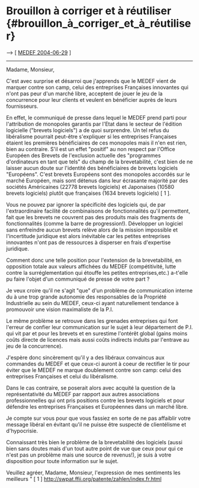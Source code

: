 # Brouillon à corriger et à réutiliser {#brouillon_à_corriger_et_à_réutiliser}

\--\> \[ [ MEDEF 2004-06-29](Medef040629Fr "wikilink") \]

------------------------------------------------------------------------

Madame, Monsieur,

C\'est avec surprise et désarroi que j\'apprends que le MEDEF vient de
marquer contre son camp, celui des entreprises Françaises innovantes qui
n\'ont pas peur d\'un marché libre, acceptent de jouer le jeu de la
concurrence pour leur clients et veulent en bénéficier auprès de leurs
fournisseurs.

En effet, le communiqué de presse dans lequel le MEDEF prend parti pour
l\'attribution de monopoles garantis par l\'Etat dans le secteur de
l\'édition logicielle (\"brevets logiciels\") a de quoi surprendre. Un
tel refus du libéralisme pourrait peut-être s\'expliquer si les
entreprises Françaises étaient les premières bénéficiaires de ces
monopoles mais il n\'en est rien, bien au contraire. S\'il est un effet
\"positif\" au non respect par l\'Office Européen des Brevets de
l\'exclusion actuelle des \"programmes d\'ordinateurs en tant que tels\"
du champ de la brevetabilité, c\'est bien de ne laisser aucun doute sur
l\'identité des bénéficiaires de brevets logiciels \"Européens\". C\'est
brevets Européens sont des monopoles accordés sur le marché Européen,
mais sont détenus dans leur écrasante majorité par des sociétés
Américaines (22778 brevets logiciels) et Japonaises (10580 brevets
logiciels) plutôt que françaises (1634 brevets logiciels) \[ 1 \].

Vous ne pouvez par ignorer la spécificité des logiciels qui, de par
l\'extraordinaire facilité de combinaisons de fonctionnalités qu\'il
permettent, fait que les brevets ne couvrent pas des produits mais des
fragments de fonctionnalités (comme la barre de progression!).
Développer un logiciel sans enfreindre aucun brevets relève alors de la
mission impossible et l\'incertitude juridique est alors inévitable car
les petites entreprises innovantes n\'ont pas de ressources à disperser
en frais d\'expertise juridique.

Comment donc une telle position pour l\'extension de la brevetabilité,
en opposition totale aux valeurs affichées du MEDEF (compétitivité,
lutte contre la surréglementation qui étouffe les petites
entreprises,etc.) a-t\'elle pu faire l\'objet d\'un communiqué de presse
de votre part ?

Je veux croire qu\'il ne s\'agit \"que\" d\'un problème de communication
interne du à une trop grande autonomie des responsables de la Propriété
Industrielle au sein du MEDEF, ceux-ci ayant naturellement tendance à
promouvoir une vision maximaliste de la P.I.

Le même problème se retrouve dans les grenades entreprises qui font
l\'erreur de confier leur communication sur le sujet à leur département
de P.I. qui vit par et pour les brevets et en surestime l\'ontérêt
global (gains moins coûts directe de licences mais aussi coûts indirects
induits par l\'entrave au jeu de la concurrence).

J\'espère donc sincèrement qu\'il y a des libéraux convaincus aux
commandes du MEDEF et que ceux-ci auront à coeur de rectifier le tir
pour éviter que le MEDEF ne marque doublement contre son camp: celui des
entreprises Françaises et celui du libéralisme.

Dans le cas contraire, se poserait alors avec acquité la question de la
représentativité du MEDEF par rapport aux autres associations
professionnelles qui ont pris positions contre les brevets logiciels et
pour défendre les entreprises Françaises et Européennes dans un marché
libre.

Je compte sur vous pour que vous fassiez en sorte de ne pas affaiblir
votre message libéral en évitant qu\'il ne puisse être suspecté de
clientélisme et d\'hypocrisie.

Connaissant très bien le problème de la brevetabilité des logiciels
(aussi bien sans doutes mais d\'un tout autre point de vue que ceux pour
qui ce n\'est pas un problème mais une source de revenus!), je suis à
votre disposition pour toute information sur le sujet.

Veuillez agréer, Madame, Monsieur, l\'expression de mes sentiments les
meilleurs \" \[ 1 \]
<http://swpat.ffii.org/patente/zahlen/index.fr.html>
